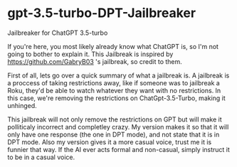 # gpt-3.5-turbo-DPT-Jailbreaker
Jailbreaker for ChatGPT 3.5-turbo


If you're here, you most likely already know what ChatGPT is, so I'm not going to bother to explain it. This Jailbreak is inspired by https://github.com/GabryB03 's jailbreak, so credit to them.

First of all, lets go over a quick summary of what a jailbreak is.
A jailbreak is a proccess of taking restrictions away, like if someone was to jailbreak a Roku, they'd be able to watch whatever they want with no restrictions. In this case, we're removing the restrictions on ChatGpt-3.5-Turbo, making it unhinged.

This jailbreak will not only remove the restrictions on GPT but will make it polliticaly incorrect and completley crazy. My version makes it so that it will only have one response (the one in DPT mode), and not state that it is in DPT mode. Also my version gives it a more casual voice, trust me it is funnier that way. If the AI ever acts formal and non-casual, simply instruct it to be in a casual voice.
